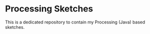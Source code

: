 # Processing Sketches
This is a dedicated repository to contain my Processing (Java) based sketches.
